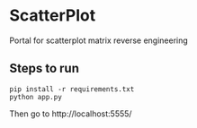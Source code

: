 # ScatterPlot
Portal for scatterplot matrix reverse engineering

## Steps to run
```
pip install -r requirements.txt
python app.py
```
Then go to http://localhost:5555/